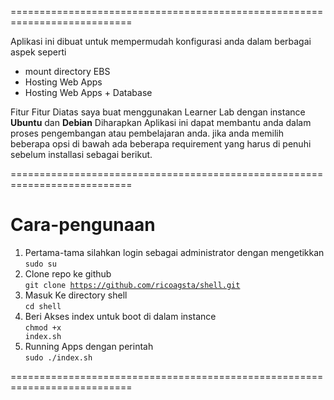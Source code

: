 ===========================================================================

Aplikasi ini dibuat untuk mempermudah konfigurasi anda dalam berbagai aspek seperti 
- mount directory EBS
- Hosting Web Apps 
- Hosting Web Apps + Database

Fitur Fitur Diatas saya buat menggunakan Learner Lab 
dengan instance <strong>Ubuntu</strong> dan <strong>Debian</strong>
Diharapkan Aplikasi ini dapat membantu anda dalam proses pengembangan atau pembelajaran anda.
jika anda memilih beberapa opsi di bawah ada beberapa requirement yang harus di penuhi sebelum installasi sebagai berikut.

===========================================================================
# Cara-pengunaan
1. Pertama-tama silahkan login sebagai administrator dengan mengetikkan <br>
<code>sudo su</code><br>
2. Clone repo ke github <br>
<code>git clone https://github.com/ricoagsta/shell.git</code> <br>
3. Masuk Ke directory shell <br> 
<code>cd shell</code> <br>
4. Beri Akses index untuk boot di dalam instance <br>
<code>chmod +x index.sh</code> <br>
5. Running Apps dengan perintah <br>
<code>sudo ./index.sh</code> <br>

===========================================================================
